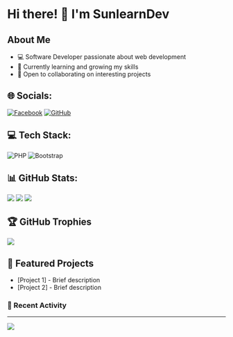 # Hi there! 👋 I'm SunlearnDev

## About Me
- 💻 Software Developer passionate about web development
- 🌱 Currently learning and growing my skills
- 👯 Open to collaborating on interesting projects

## 🌐 Socials:
[![Facebook](https://img.shields.io/badge/Facebook-%231877F2.svg?logo=Facebook&logoColor=white)](https://facebook.com/rangsunpts) 
[![GitHub](https://img.shields.io/badge/GitHub-%23121011.svg?logo=github&logoColor=white)](https://github.com/SunlearnDev)

## 💻 Tech Stack:
![PHP](https://img.shields.io/badge/php-%23777BB4.svg?style=flat-square&logo=php&logoColor=white) 
![Bootstrap](https://img.shields.io/badge/bootstrap-%238511FA.svg?style=flat-square&logo=bootstrap&logoColor=white)
<!-- Add more technologies you work with -->

## 📊 GitHub Stats:
![](https://github-readme-stats.vercel.app/api?username=SunlearnDev&theme=rose&hide_border=false&include_all_commits=true&count_private=true)
![](https://github-readme-streak-stats.herokuapp.com/?user=SunlearnDev&theme=rose&hide_border=false)
![](https://github-readme-stats.vercel.app/api/top-langs/?username=SunlearnDev&theme=rose&hide_border=false&include_all_commits=true&count_private=true&layout=compact)

## 🏆 GitHub Trophies
![](https://github-profile-trophy.vercel.app/?username=SunlearnDev&theme=onedark&no-frame=false&no-bg=false&margin-w=4)

## 📌 Featured Projects
<!-- Add your best projects here -->
- [Project 1] - Brief description
- [Project 2] - Brief description

### 🌟 Recent Activity
<!-- GitHub Activity events will appear here -->

---
[![](https://visitcount.itsvg.in/api?id=SunlearnDev&icon=5&color=12)](https://visitcount.itsvg.in)
